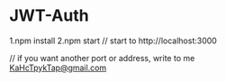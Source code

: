 # JWT-Auth

1.npm install
2.npm start
// start to http://localhost:3000

// if you want another port or address, write to me KaHcTpykTap@gmail.com
